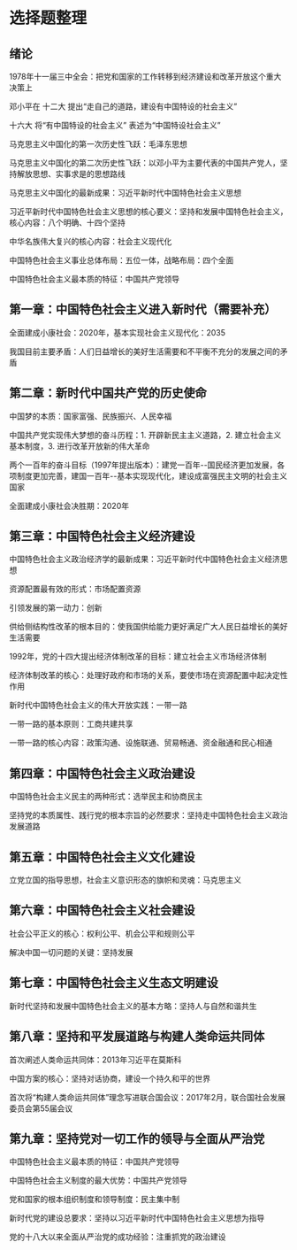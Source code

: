 # 选择题整理

## 绪论
1978年十一届三中全会：把党和国家的工作转移到经济建设和改革开放这个重大决策上

邓小平在 十二大 提出“走自己的道路，建设有中国特设的社会主义”

十六大 将“有中国特设的社会主义” 表述为“中国特设社会主义”

马克思主义中国化的第一次历史性飞跃：毛泽东思想

马克思主义中国化的第二次历史性飞跃：以邓小平为主要代表的中国共产党人，坚持解放思想、实事求是的思想路线

马克思主义中国化的最新成果：习近平新时代中国特色社会主义思想

习近平新时代中国特色社会主义思想的核心要义：坚持和发展中国特色社会主义，核心内容：八个明确、十四个坚持

中华名族伟大复兴的核心内容：社会主义现代化

中国特色社会主义事业总体布局：五位一体，战略布局：四个全面

中国特色社会主义最本质的特征：中国共产党领导

## 第一章：中国特色社会主义进入新时代（需要补充）

全面建成小康社会：2020年，基本实现社会主义现代化：2035

我国目前主要矛盾：人们日益增长的美好生活需要和不平衡不充分的发展之间的矛盾

## 第二章：新时代中国共产党的历史使命

中国梦的本质：国家富强、民族振兴、人民幸福

中国共产党实现伟大梦想的奋斗历程：1. 开辟新民主主义道路，2. 建立社会主义基本制度，3. 进行改革开放新的伟大革命

两个一百年的奋斗目标（1997年提出版本）：建党一百年--国民经济更加发展，各项制度更加完善，建国一百年--基本实现现代化，建设成富强民主文明的社会主义国家

全面建成小康社会决胜期：2020年

## 第三章：中国特色社会主义经济建设

中国特色社会主义政治经济学的最新成果：习近平新时代中国特色社会主义经济思想

资源配置最有效的形式：市场配置资源

引领发展的第一动力：创新

供给侧结构性改革的根本目的：使我国供给能力更好满足广大人民日益增长的美好生活需要

1992年，党的十四大提出经济体制改革的目标：建立社会主义市场经济体制

经济体制改革的核心：处理好政府和市场的关系，要使市场在资源配置中起决定性作用

新时代中国特色社会主义的伟大开放实践：一带一路

一带一路的基本原则：工商共建共享

一带一路的核心内容：政策沟通、设施联通、贸易畅通、资金融通和民心相通

## 第四章：中国特色社会主义政治建设

中国特色社会主义民主的两种形式：选举民主和协商民主

坚持党的本质属性、践行党的根本宗旨的必然要求：坚持走中国特色社会主义政治发展道路

## 第五章：中国特色社会主义文化建设

立党立国的指导思想，社会主义意识形态的旗帜和灵魂：马克思主义

## 第六章：中国特色社会主义社会建设

社会公平正义的核心：权利公平、机会公平和规则公平

解决中国一切问题的关键：坚持发展

## 第七章：中国特色社会主义生态文明建设

新时代坚持和发展中国特色社会主义的基本方略：坚持人与自然和谐共生

## 第八章：坚持和平发展道路与构建人类命运共同体

首次阐述人类命运共同体：2013年习近平在莫斯科

中国方案的核心：坚持对话协商，建设一个持久和平的世界

首次将“构建人类命运共同体”理念写进联合国会议：2017年2月，联合国社会发展委员会第55届会议

## 第九章：坚持党对一切工作的领导与全面从严治党

中国特色社会主义最本质的特征：中国共产党领导

中国特色社会主义制度的最大优势：中国共产党领导

党和国家的根本组织制度和领导制度：民主集中制

新时代党的建设总要求：坚持以习近平新时代中国特色社会主义思想为指导

党的十八大以来全面从严治党的成功经验：注重抓党的政治建设

